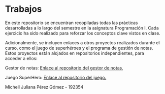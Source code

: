 # Trabajos
En este repositorio se encuentran recopiladas todas las prácticas desarrolladas a lo largo del semestre en la asignatura Programación I. Cada ejercicio ha sido realizado para reforzar los conceptos clave vistos en clase.

Adicionalmente, se incluyen enlaces a otros proyectos realizados durante el curso, como el juego de superhéroes y el programa de gestión de notas. Estos proyectos están alojados en repositorios independientes, para acceder a ellos:

Gestor de notas: [Enlace al repositorio del gestor de notas.](https://github.com/mmi-cmd/Proyecto-java/compare/master...JoseDA1%3AProyecto-java%3Amaster)

Juego SuperHero:  [Enlace al repositorio del juego.](https://github.com/mmi-cmd/JuegoSuperhero/tree/main/Juego/Juego_SH/src)



Michell Juliana Pérez Gómez - 192354
